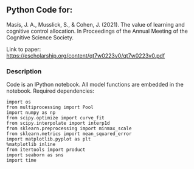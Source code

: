 ## Python Code for:

Masís, J. A., Musslick, S., & Cohen, J. (2021). The value of learning and cognitive control allocation. In Proceedings of the Annual Meeting of the Cognitive Science Society.

Link to paper: https://escholarship.org/content/qt7w0223v0/qt7w0223v0.pdf

### Description

Code is an IPython notebook. All model functions are embedded in the notebook. Required dependencies:

```
import os
from multiprocessing import Pool
import numpy as np
from scipy.optimize import curve_fit
from scipy.interpolate import interp1d
from sklearn.preprocessing import minmax_scale
from sklearn.metrics import mean_squared_error
import matplotlib.pyplot as plt
%matplotlib inline
from itertools import product
import seaborn as sns
import time
```

